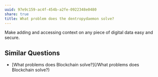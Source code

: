 ```yaml
---
uuid: 97e9c159-ac4f-454b-a2fe-0922348e0480
share: true
title: What problem does the dentropydaemon solve?
---
```

Make adding and accessing context on any piece of digital data easy and secure.


## Similar Questions

* [What problems does Blockchain solve?](/What problems does Blockchain solve?)